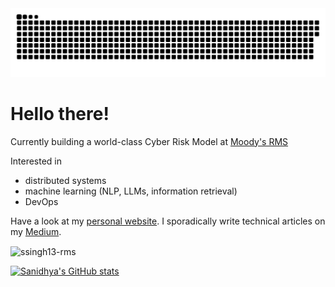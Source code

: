 <picture>
  <source media="(prefers-color-scheme: dark)" srcset="https://raw.githubusercontent.com/ssingh13-rms/ssingh13-rms/output/github-contribution-grid-snake-dark.svg">
  <source media="(prefers-color-scheme: light)" srcset="https://raw.githubusercontent.com/ssingh13-rms/ssingh13-rms/output/github-contribution-grid-snake.svg">
  <img alt="github contribution grid snake animation" src="https://raw.githubusercontent.com/ssingh13-rms/ssingh13-rms/output/github-contribution-grid-snake.svg">
</picture>

<h1>Hello there!</h1>

Currently building a world-class Cyber Risk Model at [Moody's RMS](https://rms.com/)

Interested in 
- distributed systems
- machine learning (NLP, LLMs, information retrieval)
- DevOps

Have a look at my [personal website](https://sanidhya-singh.github.io/).
I sporadically write technical articles on my [Medium](https://medium.com/@sanidhya235).

<p><img align="center" src="https://github-readme-streak-stats.herokuapp.com/?user=ssingh13-rms&" alt="ssingh13-rms" /></p>


[![Sanidhya's GitHub stats](https://github-readme-stats.vercel.app/api?username=ssingh13-rms)](https://github.com/anuraghazra/github-readme-stats)
